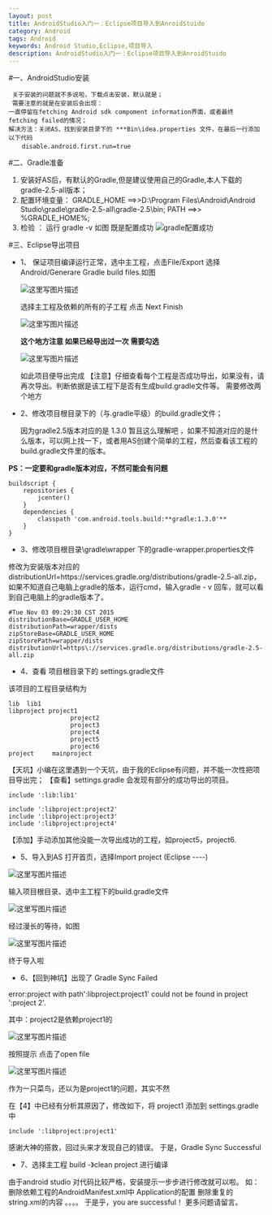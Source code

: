 ```yaml
---
layout: post
title: AndroidStudio入门一：Eclipse项目导入到AnroidStuido
category: Android
tags: Android
keywords: Android Studio,Eclipse,项目导入
description: AndroidStudio入门一：Eclipse项目导入到AnroidStuido
---
```


#一、AndroidStudio安装

     关于安装的问题就不多说啦，下载点击安装，默认就是；
     需要注意的就是在安装后会出现：
    一直停留在fetching Android sdk compoment information界面，或者最终 fetching failed的情况；
    解决方法：关闭AS，找到安装目录下的 ***Bin\idea.properties 文件，在最后一行添加以下代码
     　 disable.android.first.run=true

#二、Gradle准备

 1. 安装好AS后，有默认的Gradle,但是建议使用自己的Gradle,本人下载的 gradle-2.5-all版本；
 2. 配置环境变量：
         GRADLE_HOME ==>>D:\Program Files\Android\Android Studio\gradle\gradle-2.5-all\gradle-2.5\bin;
        PATH ==>> %GRADLE_HOME%;
 3. 检验 ：
  运行 gradle -v    如图  既是配置成功
    ![gradle配置成功](http://img.blog.csdn.net/20151104213925614)

#三、Eclipse导出项目
   

 - 1、 保证项目编译运行正常，选中主工程，点击File/Export  选择Android/Generare Gradle build
   files.如图

     ![这里写图片描述](http://img.blog.csdn.net/20151104215118953)

     选择主工程及依赖的所有的子工程 点击 Next Finish 

     ![这里写图片描述](http://img.blog.csdn.net/20151104215251033)

	 **这个地方注意 如果已经导出过一次 需要勾选**

	 ![这里写图片描述](http://img.blog.csdn.net/20151104220318801)

	 如此项目便导出完成
	 【注意】仔细查看每个工程是否成功导出，如果没有，请再次导出。判断依据是该工程下是否有生成build.gradle文件等。
	 需要修改两个地方

 - 2、修改项目根目录下的（与.gradle平级）的build.gradle文件；

	 
    因为gradle2.5版本对应的是 1.3.0 暂且这么理解吧 ，如果不知道对应的是什么版本，可以网上找一下，或者用AS创建个简单的工程，然后查看该工程的build.gradle文件里的版本。

**PS：一定要和gradle版本对应，不然可能会有问题**

```
buildscript {
    repositories {
        jcenter()
    }
    dependencies {
        classpath 'com.android.tools.build:**gradle:1.3.0'**
    }
}
```

 - 3、修改项目根目录\gradle\wrapper 下的gradle-wrapper.properties文件 

修改为安装版本对应的distributionUrl=https\://services.gradle.org/distributions/gradle-2.5-all.zip，如果不知道自己电脑上gradle的版本，运行cmd，输入gradle - v 回车，就可以看到自己电脑上的gradle版本了。

```
#Tue Nov 03 09:29:30 CST 2015
distributionBase=GRADLE_USER_HOME
distributionPath=wrapper/dists
zipStoreBase=GRADLE_USER_HOME
zipStorePath=wrapper/dists
distributionUrl=https\://services.gradle.org/distributions/gradle-2.5-all.zip
```

 - 4、查看 项目根目录下的 settings.gradle文件

该项目的工程目录结构为

```
lib  lib1
libproject project1
                 project2
                 project3
                 project4
                 project5
                 project6
project     mainproject
```

【天坑】小编在这里遇到一个天坑，由于我的Eclipse有问题，并不能一次性把项目导出完；
【查看】settings.gradle 会发现有部分的成功导出的项目。

```
include ':lib:lib1'

include ':libproject:project2'
include ':libproject:project3'
include ':libproject:project4'
```
【添加】手动添加其他没能一次导出成功的工程，如project5，project6.

 - 5、导入到AS  打开首页，选择Import project (Eclipse ----)

![这里写图片描述](http://img.blog.csdn.net/20151104222608003)

输入项目根目录、选中主工程下的build.gradle文件

![这里写图片描述](http://img.blog.csdn.net/20151105221751169)

经过漫长的等待，如图

![这里写图片描述](http://img.blog.csdn.net/20151105221836068)

终于导入啦

 - 6、【回到神坑】出现了 Gradle Sync Failed

error:project with path':libproject:project1' could not be found in project ':project 2'.

其中：project2是依赖project1的

![这里写图片描述](http://img.blog.csdn.net/20151105222004132)

按照提示 点击了open file

![这里写图片描述](http://img.blog.csdn.net/20151105222050391)

作为一只菜鸟，还以为是project1的问题，其实不然

在【4】中已经有分析其原因了，修改如下，将 project1 添加到 settings.gradle 中

```
include ':libproject:project1'
```
感谢大神的搭救，回过头来才发现自己的错误。
于是，Gradle Sync Successful

 - 7、选择主工程 build -》clean project 进行编译

由于android studio 对代码比较严格，安装提示一步步进行修改就可以啦。
如：
删除依赖工程的AndroidManifest.xml中 Application的配置
删除重复的string.xml的内容
。。。。
于是乎，you are successful！
更多问题请留言。
